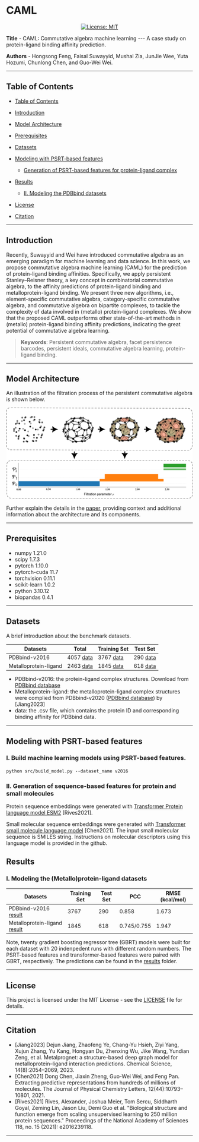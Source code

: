 # CAML

<div align='center'>
 
<!-- [![preprint](https://img.shields.io/static/v1?label=arXiv&message=2310.12508&color=B31B1B)](https://www.google.com/) -->
[![License: MIT](https://img.shields.io/badge/License-MIT-yellow.svg)](https://opensource.org/licenses/MIT)

</div>

**Title** - CAML: Commutative algebra machine learning --- A case study on protein-ligand binding affinity prediction.

**Authors** - Hongsong Feng, Faisal Suwayyid, Mushal Zia, JunJie Wee, Yuta Hozumi, Chunlong Chen, and Guo-Wei Wei.

---

## Table of Contents

- [Table of Contents](#table-of-contents)
- [Introduction](#introduction)
- [Model Architecture](#model-architecture)
- [Prerequisites](#prerequisites)
- [Datasets](#datasets)
- [Modeling with PSRT-based features](#Modeling-with-PSRT-based-features)
    - [Generation of PSRT-based features for protein-ligand complex](#II-Generation-of-PSRT-based-features-for-protein-ligand-complex)

- [Results](#results)
    - [II. Modeling the PDBbind datasets]()
- [License](#license)
- [Citation](#citation)

---

## Introduction

Recently, Suwayyid and Wei have introduced commutative algebra as an emerging paradigm for machine learning and data science. In this work, we propose commutative algebra machine learning (CAML) for the prediction of protein-ligand binding affinities. Specifically, we apply persistent Stanley–Reisner theory, a key concept in combinatorial commutative algebra, to the affinity predictions of protein-ligand binding and metalloprotein-ligand binding. We present three new algorithms, i.e., element-specific commutative algebra, category-specific commutative algebra, and commutative algebra on bipartite complexes, to tackle the complexity of data involved in (metallo) protein-ligand complexes. We show that the proposed CAML outperforms other state-of-the-art methods in (metallo) protein-ligand binding affinity predictions, indicating the great potential of commutative algebra learning.   

> **Keywords**: Persistent commutative algebra, facet persistence barcodes, persistent ideals, commutative algebra learning, protein-ligand binding.

---

## Model Architecture

An illustration of the filtration process of the persistent commutative algebra is shown below.

![Model Architecture](scheme.png)

Further explain the details in the [paper](https://github.com/WeilabMSU/CAML), providing context and additional information about the architecture and its components.

---

## Prerequisites

- numpy                     1.21.0
- scipy                     1.7.3
- pytorch                   1.10.0 
- pytorch-cuda              11.7
- torchvision               0.11.1
- scikit-learn              1.0.2
- python                    3.10.12
- biopandas                 0.4.1
--- 

## Datasets

A brief introduction about the benchmark datasets.

| Datasets                |Total    | Training Set                 | Test Set                                             |
|-|-----------------------------|------------------------------|------------------------------                        |
| PDBbind-v2016       |4057 [data](./dataset)|3767  [data](./dataset)                        | 290 [data](./dataset)                         |
| Metalloprotein-ligand       |2463 [data](./dataset)|1845  [data](https://weilab.math.msu.edu/Downloads/PSRT/PDBbind.zip)                        | 618 [data](./dataset)                         |


- PDBbind-v2016: the protein-ligand complex structures. Download from [PDBbind database](http://www.pdbbind.org.cn/)
- Metalloprotein-ligand: the metalloprotein-ligand complex structures were complied from PDBbind-v2020 ([PDBbind database](http://www.pdbbind.org.cn/)) by [Jiang2023]
- data: the .csv file, which contains the protein ID and corresponding binding affinity for PDBbind data.
---

## Modeling with PSRT-based features

### I. Build machine learning models using PSRT-based features.
```shell
python src/build_model.py --dataset_name v2016
```
### II. Generation of sequence-based features for protein and small molecules
Protein sequence embeddings were generated with [Transformer Protein language model ESM2](https://github.com/facebookresearch/esm) [Rives2021].

Small molecular sequence embeddings were generated with [Transformer small molecule language model](https://github.com/WeilabMSU/PretrainModels) [Chen2021]. The input small molecular sequence is SMILES string. Instructions on molecular descriptors using this language model is provided in the github.

## Results

### I. Modeling the (Metallo)protein-ligand datasets

|Datasets                                        | Training Set                  | Test Set| PCC | RMSE (kcal/mol) |
|-------------------------------------------------|-------------                  |---------|-    |-                |
| PDBbind-v2016 [result](./Results)      |  3767 | 290 | 0.858 |  1.673|
| Metalloprotein-ligand [result](./Results) |1845| 618 | 0.745/0.755 |  1.947|


Note, twenty gradient boosting regressor tree (GBRT) models were built for each dataset with 20 indenpedent runs with different random numbers. The PSRT-based features and transformer-based features were paired with GBRT, respectively. The predictions can be found in the [results](./Results) folder. 

---

## License

This project is licensed under the MIT License - see the [LICENSE](LICENSE) file for details.

---

## Citation

- [Jiang2023] Dejun Jiang, Zhaofeng Ye, Chang-Yu Hsieh, Ziyi Yang, Xujun Zhang, Yu Kang, Hongyan Du, Zhenxing Wu, Jike Wang, Yundian Zeng, et al. Metalprognet: a structure-based deep graph model for metalloprotein–ligand interaction predictions. Chemical Science, 14(8):2054–2069, 2023.
- [Chen2021] Dong Chen, Jiaxin Zheng, Guo-Wei Wei, and Feng Pan. Extracting predictive representations from hundreds of millions of molecules. The Journal of Physical Chemistry Letters, 12(44):10793–10801, 2021.
- [Rives2021] Rives, Alexander, Joshua Meier, Tom Sercu, Siddharth Goyal, Zeming Lin, Jason Liu, Demi Guo et al. "Biological structure and function emerge from scaling unsupervised learning to 250 million protein sequences." Proceedings of the National Academy of Sciences 118, no. 15 (2021): e2016239118.
---
